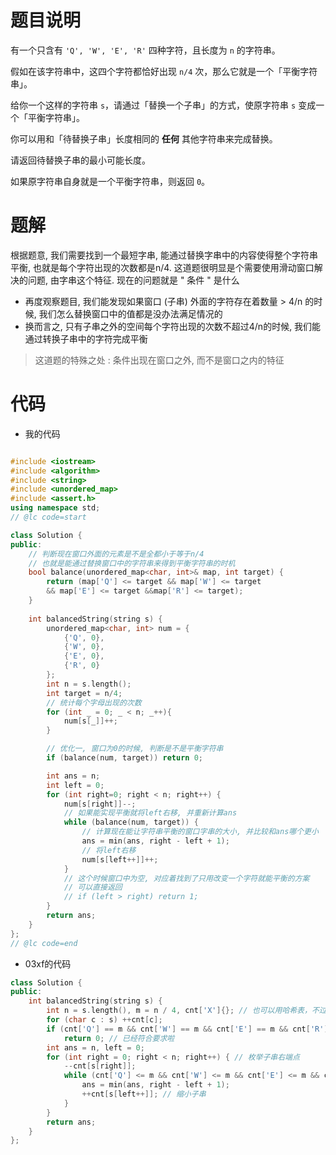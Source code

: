 # 题目说明

有一个只含有 `'Q', 'W', 'E', 'R'` 四种字符，且长度为 `n` 的字符串。

假如在该字符串中，这四个字符都恰好出现 `n/4` 次，那么它就是一个「平衡字符串」。

 

给你一个这样的字符串 `s`，请通过「替换一个子串」的方式，使原字符串 `s` 变成一个「平衡字符串」。

你可以用和「待替换子串」长度相同的 **任何** 其他字符串来完成替换。

请返回待替换子串的最小可能长度。

如果原字符串自身就是一个平衡字符串，则返回 `0`。

# 题解

根据题意, 我们需要找到一个最短字串,  能通过替换字串中的内容使得整个字符串平衡, 也就是每个字符出现的次数都是n/4. 这道题很明显是个需要使用滑动窗口解决的问题, 由字串这个特征. 现在的问题就是 " 条件 " 是什么

- 再度观察题目, 我们能发现如果窗口 (子串) 外面的字符存在着数量 > 4/n 的时候, 我们怎么替换窗口中的值都是没办法满足情况的
- 换而言之, 只有子串之外的空间每个字符出现的次数不超过4/n的时候, 我们能通过转换子串中的字符完成平衡

> 这道题的特殊之处 : 条件出现在窗口之外, 而不是窗口之内的特征



# 代码

- 我的代码

```cpp

#include <iostream>
#include <algorithm>
#include <string>
#include <unordered_map>
#include <assert.h>
using namespace std;
// @lc code=start

class Solution {
public:
    // 判断现在窗口外面的元素是不是全都小于等于n/4
    // 也就是能通过替换窗口中的字符串来得到平衡字符串的时机
    bool balance(unordered_map<char, int>& map, int target) {
        return (map['Q'] <= target && map['W'] <= target 
        && map['E'] <= target &&map['R'] <= target);
    }
    
    int balancedString(string s) {
        unordered_map<char, int> num = {
            {'Q', 0},
            {'W', 0},
            {'E', 0},
            {'R', 0}
        };
        int n = s.length();
        int target = n/4;
        // 统计每个字母出现的次数
        for (int _ = 0; _ < n; _++){
            num[s[_]]++;
        }

        // 优化一, 窗口为0的时候, 判断是不是平衡字符串
        if (balance(num, target)) return 0;

        int ans = n;
        int left = 0;
        for (int right=0; right < n; right++) {
            num[s[right]]--;
            // 如果能实现平衡就将left右移, 并重新计算ans
            while (balance(num, target)) {
                // 计算现在能让字符串平衡的窗口字串的大小, 并比较和ans哪个更小
                ans = min(ans, right - left + 1);
                // 将left右移
                num[s[left++]]++;
            }
            // 这个时候窗口中为空, 对应着找到了只用改变一个字符就能平衡的方案
            // 可以直接返回
            // if (left > right) return 1;
        }
        return ans;
    }
};
// @lc code=end
```

- 03xf的代码

```cpp
class Solution {
public:
    int balancedString(string s) {
        int n = s.length(), m = n / 4, cnt['X']{}; // 也可以用哈希表，不过数组更快一些
        for (char c : s) ++cnt[c];
        if (cnt['Q'] == m && cnt['W'] == m && cnt['E'] == m && cnt['R'] == m)
            return 0; // 已经符合要求啦
        int ans = n, left = 0;
        for (int right = 0; right < n; right++) { // 枚举子串右端点
            --cnt[s[right]];
            while (cnt['Q'] <= m && cnt['W'] <= m && cnt['E'] <= m && cnt['R'] <= m) {
                ans = min(ans, right - left + 1);
                ++cnt[s[left++]]; // 缩小子串
            }
        }
        return ans;
    }
};

```

